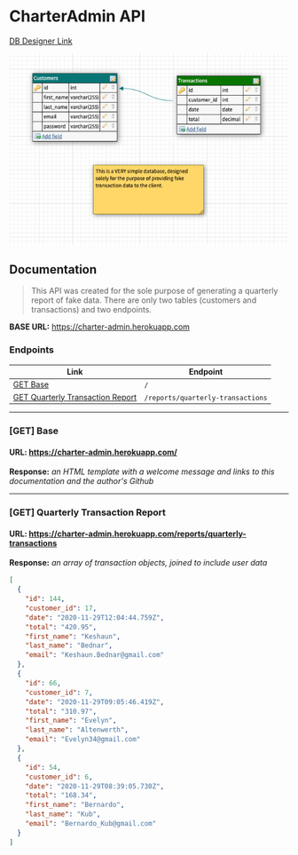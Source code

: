 # CharterAdmin API

[DB Designer Link](https://dbdesigner.page.link/zDPUAbFXrQFbH3iB6)

![database design schema](assets/dbdesign.png?raw=true)

## Documentation

> This API was created for the sole purpose of generating a quarterly report of fake data. There are only two tables (customers and transactions) and two endpoints.

**BASE URL:** https://charter-admin.herokuapp.com

### Endpoints

| Link                                                                  | Endpoint                          |
| --------------------------------------------------------------------- | --------------------------------- |
| [GET Base](#get-base)                                                 | `/`                               |
| [GET Quarterly Transaction Report](#get-quarterly-transaction-report) | `/reports/quarterly-transactions` |

---

### [GET] Base

#### URL: https://charter-admin.herokuapp.com/

**Response:** _an HTML template with a welcome message and links to this documentation and the author's Github_

---

### [GET] Quarterly Transaction Report

#### URL: https://charter-admin.herokuapp.com/reports/quarterly-transactions

**Response:** _an array of transaction objects, joined to include user data_

```json
[
  {
    "id": 144,
    "customer_id": 17,
    "date": "2020-11-29T12:04:44.759Z",
    "total": "420.95",
    "first_name": "Keshaun",
    "last_name": "Bednar",
    "email": "Keshaun.Bednar@gmail.com"
  },
  {
    "id": 66,
    "customer_id": 7,
    "date": "2020-11-29T09:05:46.419Z",
    "total": "310.97",
    "first_name": "Evelyn",
    "last_name": "Altenwerth",
    "email": "Evelyn34@gmail.com"
  },
  {
    "id": 54,
    "customer_id": 6,
    "date": "2020-11-29T08:39:05.730Z",
    "total": "168.34",
    "first_name": "Bernardo",
    "last_name": "Kub",
    "email": "Bernardo_Kub@gmail.com"
  }
]
```
